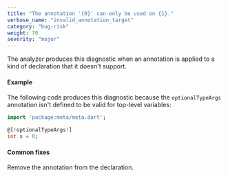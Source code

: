 ```yaml
---
title: "The annotation '{0}' can only be used on {1}."
verbose_name: "invalid_annotation_target"
category: "bug-risk"
weight: 70
severity: "major"
---
```

The analyzer produces this diagnostic when an annotation is applied to a
kind of declaration that it doesn't support.

#### Example

The following code produces this diagnostic because the `optionalTypeArgs`
annotation isn't defined to be valid for top-level variables:

```dart
import 'package:meta/meta.dart';

@[!optionalTypeArgs!]
int x = 0;
```

#### Common fixes

Remove the annotation from the declaration.
